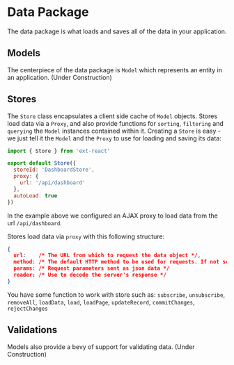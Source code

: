 # Data Package

The data package is what loads and saves all of the data in your application.

## Models

The centerpiece of the data package is `Model` which represents an entity in an application. (Under Construction)

## Stores

The `Store` class encapsulates a client side cache of `Model` objects. Stores load data via a `Proxy`, and also provide functions for `sorting`, `filtering` and `querying` the `Model` instances contained within it. Creating a `Store` is easy - we just tell it the `Model` and the `Proxy` to use for loading and saving its data:

```js
import { Store } from 'ext-react'

export default Store({
  storeId: 'DashboardStore',
  proxy: {
    url: '/api/dashboard'
  },
  autoLoad: true
})
```

In the example above we configured an AJAX proxy to load data from the url `/api/dashboard`.

Stores load data via ```proxy``` with this following structure:

```json
{
  url:    /* The URL from which to request the data object */,
  method: /* The default HTTP method to be used for requests. If not set, GET will be used. */
  params: /* Request parameters sent as json data */
  reader: /* Use to decode the server's response */
}
```

You have some function to work with store such as: ```subscribe```, ```unsubscribe```, ```removeAll```, ```loadData```, ```load```, ```loadPage```, ```updateRecord```, ```commitChanges```, ```rejectChanges```

## Validations

Models also provide a bevy of support for validating data. (Under Construction)